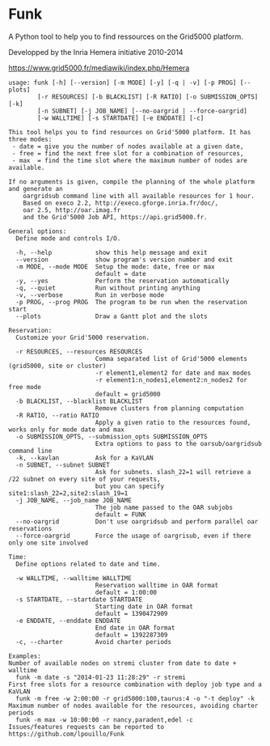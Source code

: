 Funk
====
A Python tool to help you to find ressources on the Grid5000 platform.

Developped by the Inria Hemera initiative 2010-2014

https://www.grid5000.fr/mediawiki/index.php/Hemera

    usage: funk [-h] [--version] [-m MODE] [-y] [-q | -v] [-p PROG] [--plots]
            [-r RESOURCES] [-b BLACKLIST] [-R RATIO] [-o SUBMISSION_OPTS] [-k]
            [-n SUBNET] [-j JOB_NAME] [--no-oargrid | --force-oargrid]
            [-w WALLTIME] [-s STARTDATE] [-e ENDDATE] [-c]

    This tool helps you to find resources on Grid'5000 platform. It has three modes:
     - date = give you the number of nodes available at a given date,
     - free = find the next free slot for a combination of resources,
     - max  = find the time slot where the maximum number of nodes are available.

    If no arguments is given, compile the planning of the whole platform and generate an
        oargridsub command line with all available resources for 1 hour.
        Based on execo 2.2, http://execo.gforge.inria.fr/doc/,
        oar 2.5, http://oar.imag.fr
        and the Grid'5000 Job API, https://api.grid5000.fr.

    General options:
      Define mode and controls I/O.

      -h, --help            show this help message and exit
      --version             show program's version number and exit
      -m MODE, --mode MODE  Setup the mode: date, free or max
                            default = date
      -y, --yes             Perform the reservation automatically
      -q, --quiet           Run without printing anything
      -v, --verbose         Run in verbose mode
      -p PROG, --prog PROG  The program to be run when the reservation start
      --plots               Draw a Gantt plot and the slots

    Reservation:
      Customize your Grid'5000 reservation.

      -r RESOURCES, --resources RESOURCES
                            Comma separated list of Grid'5000 elements (grid5000, site or cluster)
                            -r element1,element2 for date and max modes
                            -r element1:n_nodes1,element2:n_nodes2 for free mode
                            default = grid5000
      -b BLACKLIST, --blacklist BLACKLIST
                            Remove clusters from planning computation
      -R RATIO, --ratio RATIO
                            Apply a given ratio to the resources found, works only for mode date and max
      -o SUBMISSION_OPTS, --submission_opts SUBMISSION_OPTS
                            Extra options to pass to the oarsub/oargridsub command line
      -k, --kavlan          Ask for a KaVLAN
      -n SUBNET, --subnet SUBNET
                            Ask for subnets. slash_22=1 will retrieve a /22 subnet on every site of your requests,
                            but you can specify site1:slash_22=2,site2:slash_19=1
      -j JOB_NAME, --job_name JOB_NAME
                            The job name passed to the OAR subjobs
                            default = FUNK
      --no-oargrid          Don't use oargridsub and perform parallel oar reservations
      --force-oargrid       Force the usage of oargrisub, even if there only one site involved

    Time:
      Define options related to date and time.

      -w WALLTIME, --walltime WALLTIME
                            Reservation walltime in OAR format
                            default = 1:00:00
      -s STARTDATE, --startdate STARTDATE
                            Starting date in OAR format
                            default = 1390472909
      -e ENDDATE, --enddate ENDDATE
                            End date in OAR format
                            default = 1392287309
      -c, --charter         Avoid charter periods

    Examples:
    Number of available nodes on stremi cluster from date to date + walltime
      funk -m date -s "2014-01-23 11:28:29" -r stremi
    First free slots for a resource combination with deploy job type and a KaVLAN
      funk -m free -w 2:00:00 -r grid5000:100,taurus:4 -o "-t deploy" -k
    Maximum number of nodes available for the resources, avoiding charter periods
      funk -m max -w 10:00:00 -r nancy,paradent,edel -c
    Issues/features requests can be reported to https://github.com/lpouillo/Funk

